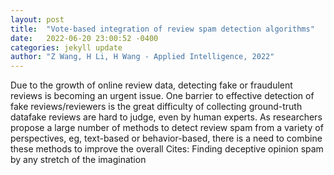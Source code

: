 ```yaml
---
layout: post
title:  "Vote-based integration of review spam detection algorithms"
date:   2022-06-20 23:00:52 -0400
categories: jekyll update
author: "Z Wang, H Li, H Wang - Applied Intelligence, 2022"
---
```

Due to the growth of online review data, detecting fake or fraudulent reviews is becoming an urgent issue. One barrier to effective detection of fake reviews/reviewers is the great difficulty of collecting ground-truth datafake reviews are hard to judge, even by human experts. As researchers propose a large number of methods to detect review spam from a variety of perspectives, eg, text-based or behavior-based, there is a need to combine these methods to improve the overall  Cites: Finding deceptive opinion spam by any stretch of the imagination